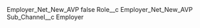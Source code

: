 <?xml version="1.0" encoding="UTF-8"?>
<CustomMetadata xmlns="http://soap.sforce.com/2006/04/metadata" xmlns:xsi="http://www.w3.org/2001/XMLSchema-instance" xmlns:xsd="http://www.w3.org/2001/XMLSchema">
    <label>Employer_Net_New_AVP</label>
    <protected>false</protected>
    <values>
        <field>Role__c</field>
        <value xsi:type="xsd:string">Employer_Net_New_AVP</value>
    </values>
    <values>
        <field>Sub_Channel__c</field>
        <value xsi:type="xsd:string">Employer</value>
    </values>
</CustomMetadata>
